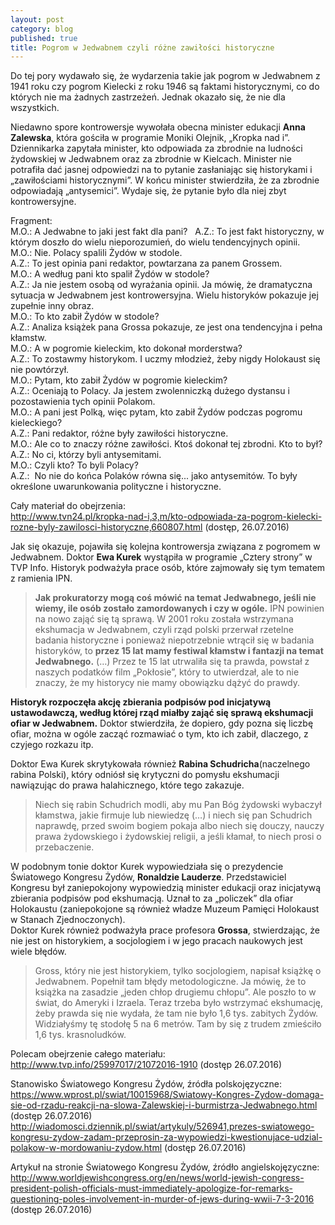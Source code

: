 ```yaml
---
layout: post
category: blog
published: true
title: Pogrom w Jedwabnem czyli różne zawiłości historyczne
---
```

Do tej pory wydawało się, że wydarzenia takie jak pogrom w Jedwabnem z 1941 roku czy pogrom Kielecki z roku 1946 są faktami historycznymi, co do których nie ma żadnych zastrzeżeń. Jednak okazało się, że nie dla wszystkich. 
<!--more-->         
Niedawno spore kontrowersje wywołała obecna minister edukacji **Anna Zalewska**, która gościła w programie Moniki Olejnik, „Kropka nad i”.       
Dziennikarka zapytała minister, kto odpowiada za zbrodnie na ludności żydowskiej w Jedwabnem oraz za zbrodnie w Kielcach. Minister nie potrafiła dać jasnej odpowiedzi na to pytanie zasłaniając się historykami i „zawiłościami historycznymi”. W końcu minister stwierdziła, że za zbrodnie odpowiadają „antysemici”. Wydaje się, że pytanie było dla niej zbyt kontrowersyjne.       

Fragment:      
M.O.: A Jedwabne to jaki jest fakt dla pani?       
A.Z.: To jest fakt historyczny, w którym doszło do wielu nieporozumień, do wielu tendencyjnych opinii.      
M.O.: Nie. Polacy spalili Żydów w stodole.      
A.Z.: To jest opinia pani redaktor, powtarzana za panem Grossem.       
M.O.: A według pani kto spalił Żydów w stodole?      
A.Z.: Ja nie jestem osobą od wyrażania opinii. Ja mówię, że dramatyczna sytuacja w Jedwabnem jest kontrowersyjna. Wielu historyków pokazuje jej zupełnie inny obraz.        
M.O.: To kto zabił Żydów w stodole?        
A.Z.: Analiza książek pana Grossa pokazuje, ze jest ona tendencyjna i pełna kłamstw.       
M.O.: A w pogromie kieleckim, kto dokonał morderstwa?       
A.Z.: To zostawmy historykom. I uczmy młodzież, żeby nigdy Holokaust się nie powtórzył.       
M.O.: Pytam, kto zabił Żydów w pogromie kieleckim?       
A.Z.: Oceniają to Polacy. Ja jestem zwolenniczką dużego dystansu i pozostawienia tych opinii Polakom.        
M.O.: A pani jest Polką, więc pytam, kto zabił Żydów podczas pogromu kieleckiego?        
A.Z.: Pani redaktor, różne były zawiłości historyczne.       
M.O.: Ale co to znaczy różne zawiłości. Ktoś dokonał tej zbrodni. Kto to był?        
A.Z.: No ci, którzy byli antysemitami.      
M.O.: Czyli kto? To byli Polacy?        
A.Z.:  No nie do końca Polaków równa się... jako antysemitów. To były określone uwarunkowania polityczne i historyczne.       

Cały materiał do obejrzenia:          
http://www.tvn24.pl/kropka-nad-i,3,m/kto-odpowiada-za-pogrom-kielecki-rozne-byly-zawilosci-historyczne,660807.html (dostęp, 26.07.2016)

Jak się okazuje, pojawiła się kolejna kontrowersja związana z pogromem w Jedwabnem. Doktor **Ewa Kurek** wystąpiła w programie „Cztery strony” w TVP Info. Historyk podważyła prace osób, które zajmowały się tym tematem z  ramienia IPN.  

> **Jak prokuratorzy mogą coś mówić na temat Jedwabnego, jeśli nie wiemy, ile osób zostało zamordowanych i czy w ogóle.** IPN powinien na nowo zająć się tą sprawą. W 2001 roku została wstrzymana ekshumacja w Jedwabnem, czyli rząd polski przerwał rzetelne badania historyczne i ponieważ niepotrzebnie wtrącił się w badania historyków, to **przez 15 lat mamy festiwal kłamstw i fantazji na temat Jedwabnego.** (…) Przez te 15 lat utrwaliła się ta prawda, powstał z naszych podatków film „Pokłosie”, który to utwierdzał, ale to nie znaczy, że my historycy nie mamy obowiązku dążyć do prawdy.       

**Historyk rozpoczęła akcję zbierania podpisów pod inicjatywą ustawodawczą, według której rząd miałby zająć się sprawą ekshumacji ofiar w Jedwabnem.** Doktor stwierdziła, że dopiero, gdy pozna się liczbę ofiar, można w ogóle zacząć rozmawiać o tym, kto ich zabił, dlaczego, z czyjego rozkazu itp.         

Doktor Ewa Kurek skrytykowała również **Rabina Schudricha**(naczelnego rabina Polski), który odniósł się krytyczni do pomysłu ekshumacji nawiązując do prawa halahicznego, które tego zakazuje.        

> Niech się rabin Schudrich modli, aby mu Pan Bóg żydowski wybaczył kłamstwa, jakie firmuje lub niewiedzę (…) i niech się pan Schudrich naprawdę, przed swoim bogiem pokaja albo niech się douczy, nauczy prawa żydowskiego i żydowskiej religii, a jeśli kłamał, to niech prosi o przebaczenie.

W podobnym tonie doktor Kurek wypowiedziała się o prezydencie Światowego Kongresu Żydów, **Ronaldzie Lauderze**. Przedstawiciel Kongresu był zaniepokojony wypowiedzią minister edukacji oraz inicjatywą zbierania podpisów pod ekshumacją. Uznał to za „policzek” dla ofiar Holokaustu (zaniepokojone są również władze Muzeum Pamięci Holokaust w Stanach Zjednoczonych).        
Doktor Kurek również podważyła prace profesora **Grossa**, stwierdzając, że nie jest on historykiem, a socjologiem i w jego pracach naukowych jest wiele błędów.      

> Gross, który nie jest historykiem, tylko socjologiem, napisał książkę o Jedwabnem. Popełnił tam błędy metodologiczne. Ja mówię, że to książka na zasadzie „jeden chłop drugiemu chłopu”. Ale poszło to w świat, do Ameryki i Izraela. Teraz trzeba było wstrzymać ekshumację, żeby prawda się nie wydała, że tam nie było 1,6 tys. zabitych Żydów. Widziałyśmy tę stodołę 5 na 6 metrów. Tam by się z trudem zmieściło 1,6 tys. krasnoludków.

Polecam obejrzenie całego materiału:       
http://www.tvp.info/25997017/21072016-1910 (dostęp 26.07.2016)         

Stanowisko Światowego Kongresu Żydów, źródła polskojęzyczne:         
https://www.wprost.pl/swiat/10015968/Swiatowy-Kongres-Zydow-domaga-sie-od-rzadu-reakcji-na-slowa-Zalewskiej-i-burmistrza-Jedwabnego.html (dostęp 26.07.2016)          
http://wiadomosci.dziennik.pl/swiat/artykuly/526941,prezes-swiatowego-kongresu-zydow-zadam-przeprosin-za-wypowiedzi-kwestionujace-udzial-polakow-w-mordowaniu-zydow.html (dostęp 26.07.2016)        

Artykuł na stronie Światowego Kongresu Żydów, źródło angielskojęzyczne:           
http://www.worldjewishcongress.org/en/news/world-jewish-congress-president-polish-officials-must-immediately-apologize-for-remarks-questioning-poles-involvement-in-murder-of-jews-during-wwii-7-3-2016 (dostęp 26.07.2016)
